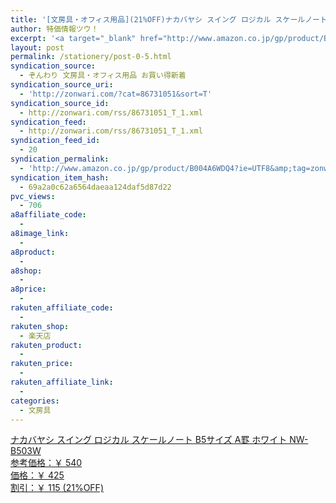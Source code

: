 ```yaml
---
title: '[文房具・オフィス用品](21%OFF)ナカバヤシ スイング ロジカル スケールノート B5サイズ A罫 ホワイト NW-B503W ￥425'
author: 特価情報ツウ！
excerpt: '<a target="_blank" href="http://www.amazon.co.jp/gp/product/B004A6WDQ4?ie=UTF8&amp;tag=zonwari-22&amp;linkCode=as2&amp;camp=247&amp;creative=7399&amp;creativeASIN=B004A6WDQ4"><img src="http://ecx.images-amazon.com/images/I/51uvrZqVZ9L._SL100_.jpg"><br>&#12490;&#12459;&#12496;&#12516;&#12471; &#12473;&#12452;&#12531;&#12464; &#12525;&#12472;&#12459;&#12523; &#12473;&#12465;&#12540;&#12523;&#12494;&#12540;&#12488; B5&#12469;&#12452;&#12474; A&#32619; &#12507;&#12527;&#12452;&#12488; NW-B503W<br>&#21442;&#32771;&#20385;&#26684;&#65306;&#65509; 540<br>&#20385;&#26684;&#65306;&#65509; 425<br>&#21106;&#24341;&#65306;&#65509; 115 (21%OFF)</a>'
layout: post
permalink: /stationery/post-0-5.html
syndication_source:
  - ぞんわり 文房具・オフィス用品 お買い得新着
syndication_source_uri:
  - 'http://zonwari.com/?cat=86731051&sort=T'
syndication_source_id:
  - http://zonwari.com/rss/86731051_T_1.xml
syndication_feed:
  - http://zonwari.com/rss/86731051_T_1.xml
syndication_feed_id:
  - 20
syndication_permalink:
  - 'http://www.amazon.co.jp/gp/product/B004A6WDQ4?ie=UTF8&amp;tag=zonwari-22&amp;linkCode=as2&amp;camp=247&amp;creative=7399&amp;creativeASIN=B004A6WDQ4'
syndication_item_hash:
  - 69a2a0c62a6564daeaa124daf5d87d22
pvc_views:
  - 706
a8affiliate_code:
  - 
a8image_link:
  - 
a8product:
  - 
a8shop:
  - 
a8price:
  - 
rakuten_affiliate_code:
  - 
rakuten_shop:
  - 楽天店
rakuten_product:
  - 
rakuten_price:
  - 
rakuten_affiliate_link:
  - 
categories:
  - 文房具
---
```

[<img src='http://i1.wp.com/ecx.images-amazon.com/images/I/51uvrZqVZ9L._SL150_.jpg?w=546' title="" alt="" data-recalc-dims="1" />  
ナカバヤシ スイング ロジカル スケールノート B5サイズ A罫 ホワイト NW-B503W  
参考価格：￥ 540  
価格：￥ 425  
割引：￥ 115 (21%OFF)][1]

 [1]: http://www.amazon.co.jp/gp/product/B004A6WDQ4?ie=UTF8&#038;tag=tokkajohotsu-22&#038;linkCode=as2&#038;camp=247&#038;creative=7399&#038;creativeASIN=B004A6WDQ4